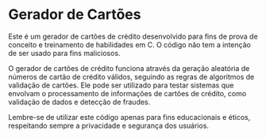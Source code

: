 # Gerador de Cartões
Este é um gerador de cartões de crédito desenvolvido para fins de prova de conceito e treinamento de habilidades em C. O código não tem a intenção de ser usado para fins maliciosos. 

O gerador de cartões de crédito funciona através da geração aleatória de números de cartão de crédito válidos, seguindo as regras de algoritmos de validação de cartões. Ele pode ser utilizado para testar sistemas que envolvam o processamento de informações de cartões de crédito, como validação de dados e detecção de fraudes. 

Lembre-se de utilizar este código apenas para fins educacionais e éticos, respeitando sempre a privacidade e segurança dos usuários.
